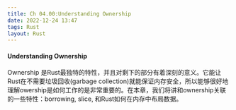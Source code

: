 ```yaml
---
title: Ch 04.00:Understanding Ownership
date: 2022-12-24 13:47
tags: Rust
layout: Rust
---
```

#### Understanding Ownership

Ownership 是Rust最独特的特性，并且对剩下的部分有着深刻的意义。它能让Rust在不需要垃圾回收(garbage collection)就能保证内存安全，所以能够很好地理解owership是如何工作的是非常重要的。在本章，我们将讲和ownership关联的一些特性：borrowing, slice, 和Rust如何在内存中布局数据。

